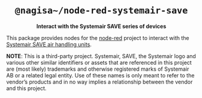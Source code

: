 <div align="center">
  <h1><code>@nagisa~/node-red-systemair-save</code></h1>

  <p>
    <strong>Interact with the Systemair SAVE series of devices</strong>
  </p>

</div>

This package provides nodes for the [node-red](https://nodered.org) project to interact with the
[Systemair SAVE air handling units][mfct].

[mfct]: https://www.systemair.com/en/products/residential-ventilation-systems/air-handling-units/save

**NOTE**: This is a third-party project. Systemair, SAVE, the Systemair logo and various other
similar identifiers or assets that are referenced in this project are (most likely) trademarks and
otherwise registered marks of Systemair AB or a related legal entity. Use of these names is only
meant to refer to the vendor’s products and in no way implies a relationship between the vendor and
this project.
